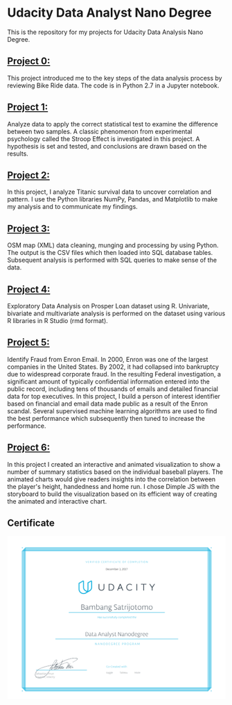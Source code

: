 # Udacity Data Analyst Nano Degree
This is the repository for my projects for Udacity Data Analysis Nano Degree.

## [Project 0: ](https://github.com/satrijotomo/Udacity-DAND/blob/master/Project_0/Bay_Area_Bike_Share_Analysis.ipynb)
This project introduced me to the key steps of the data analysis process by reviewing Bike Ride data. The code is in Python 2.7 in  a Jupyter notebook.

## [Project 1: ](http://htmlpreview.github.io/?https://github.com/satrijotomo/Udacity-DAND/blob/master/Project_1/Project%2BStroop.html)
Analyze data to apply the correct statistical test to examine the difference between two samples. A classic phenomenon from experimental psychology called the Stroop Effect is investigated in this project. A hypothesis is set and tested, and conclusions are drawn based on the results.

## [Project 2: ](https://github.com/satrijotomo/Udacity-DAND/blob/master/Project_2/Titanic%20Survival.ipynb)
In this project, I analyze Titanic survival data to uncover correlation and pattern. I use the Python libraries NumPy, Pandas, and Matplotlib to make my analysis and to communicate my findings. 

## [Project 3: ](https://github.com/satrijotomo/Udacity-DAND/blob/master/Project_3/P3_OpenstreetMap_BambangSatrijotomo.ipynb)
OSM map (XML) data cleaning, munging and processing by using Python. The output is the CSV files which then loaded into SQL database tables. Subsequent analysis is performed with SQL queries to make sense of the data.

## [Project 4: ](https://github.com/satrijotomo/Udacity-DAND/blob/master/Project_4/ProsperLoan-BambangSatrijotomo.rmd)
Exploratory Data Analysis on Prosper Loan dataset using R. Univariate, bivariate and multivariate analysis is performed on the dataset using various R libraries in R Studio (rmd format).

## [Project 5: ](https://github.com/satrijotomo/Udacity-DAND/tree/master/Project_5)
Identify Fraud from Enron Email. In 2000, Enron was one of the largest companies in the United States. By 2002, it had collapsed into bankruptcy due to widespread corporate fraud. In the resulting Federal investigation, a significant amount of typically confidential information entered into the public record, including tens of thousands of emails and detailed financial data for top executives. In this project, I build a person of interest identifier based on financial and email data made public as a result of the Enron scandal. Several supervised machine learning algorithms are used to find the best performance which subsequently then tuned to increase the performance.

## [Project 6: ](http://htmlpreview.github.io/?https://github.com/satrijotomo/Udacity-DAND/blob/master/Project_6/Project6Baseball5.html)
In this project I created an interactive and animated visualization to show a number of summary statistics based on the individual baseball players. The animated charts would give readers insights into the correlation between the player's height, handedness and home run. I chose Dimple JS with the storyboard to build the visualization based on its efficient way of creating the animated and interactive chart.


## Certificate
![alt text](BambangSatrijotomo-DAND.png)
